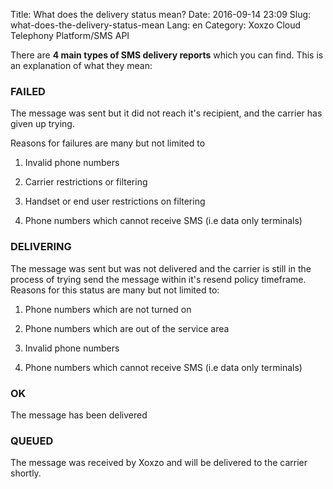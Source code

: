 Title: What does the delivery status mean?
Date: 2016-09-14 23:09
Slug: what-does-the-delivery-status-mean
Lang: en
Category: Xoxzo Cloud Telephony Platform/SMS API

There are **4 main types of SMS delivery reports** which you can find. This is an explanation of what they mean:

### FAILED

The message was sent but it did not reach it's recipient, and the carrier has given up trying.

Reasons for failures are many but not limited to 

1. Invalid phone numbers

2. Carrier restrictions or filtering

3. Handset or end user restrictions on filtering

4. Phone numbers which cannot receive SMS (i.e data only terminals)

### DELIVERING

The message was sent but was not delivered and the carrier is still in the process of trying send the message within it's resend policy timeframe. Reasons for this status are many but not limited to:

1. Phone numbers which are not turned on

2. Phone numbers which are out of the service area

3. Invalid phone numbers

4. Phone numbers which cannot receive SMS (i.e data only terminals)

### OK

The message has been delivered

### QUEUED

The message was received by Xoxzo and will be delivered to the carrier shortly.